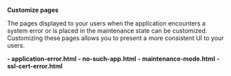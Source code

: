 **Customize pages**

The pages displayed to your users when the application encounters a system error or is placed in the maintenance state can be customized. Customizing these pages allows you to present a more consistent UI to your users.

**- application-error.html**
**- no-such-app.html**
**- maintenance-mode.html**
**- ssl-cert-error.html**